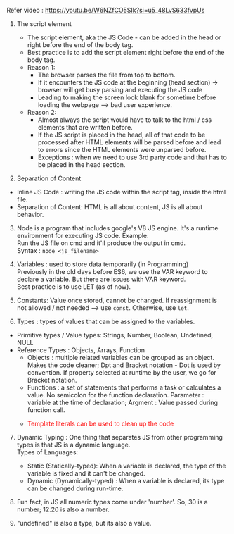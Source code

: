 Refer video : https://youtu.be/W6NZfCO5SIk?si=u5_48LvS633fvpUs
<br>
1. The script element
   - The script element, aka the JS Code - can be added in the head or right before the end of the body tag.
   - Best practice is to add the script element right before the end of the body tag.
   - Reason 1:
     - The browser parses the file from top to bottom.
     - If it encounters the JS code at the beginning (head section) -> browser will get busy parsing and executing the JS code
     - Leading to making the screen look blank for sometime before loading the webpage --> bad user experience.
   - Reason 2:
     - Almost always the script would have to talk to the html / css elements that are written before.
     - If the JS script is placed in the head, all of that code to be processed after HTML elements will be parsed before and lead to errors since the HTML elements were unparsed before.
     - Exceptions : when we need to use 3rd party code and that has to be placed in the head section.
    
2. Separation of Content
  - Inline JS Code : writing the JS code within the script tag, inside the html file.
  - Separation of Content: HTML is all about content, JS is all about behavior. 
    
3. Node is a program that includes google's V8 JS engine. It's a runtime environment for executing JS code. 
   Example: <br>
   Run the JS file on cmd and it'll produce the output in cmd. <br>
   Syntax : `node <js_filename>`
  
4. Variables : used to store data temporarily (in Programming) <br>
  Previously in the old days before ES6, we use the VAR keyword to declare a variable. But there are issues with VAR keyword. <br>
  Best practice is to use LET (as of now). <br>

5. Constants: Value once stored, cannot be changed. If reassignment is not allowed / not needed --> use `const`. Otherwise, use `let`.

6. Types : types of values that can be assigned to the variables.
  - Primitive types / Value types: Strings, Number, Boolean, Undefined, NULL
  - Reference Types : Objects, Arrays, Function
      - Objects : multiple related variables can be grouped as an object. Makes the code cleaner; Dpt and Bracket notation - Dot is used by convention. If property selected at runtime by the user, we go for Bracket notation. 
      - Functions : a set of statements that performs a task or calculates a value. No semicolon for the function declaration. Parameter : variable at the time of declaration; Argment : Value passed during function call.
      - <p style="color:red;">Template literals can be used to clean up the code</p>

7. Dynamic Typing : One thing that separates JS from other programming types is that JS is a dynamic language. <br>
   Types of Languages: <br>
   - Static (Statically-typed): When a variable is declared, the type of the variable is fixed and it can't be changed. 
   - Dynamic (Dynamically-typed) : When a variable is declared, its type can be changed during run-time.

8. Fun fact, in JS all numeric types come under 'number'. So, 30 is a number; 12.20 is also a number.

9. "undefined" is also a type, but its also a value.